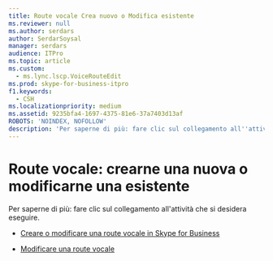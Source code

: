 ```yaml
---
title: Route vocale Crea nuovo o Modifica esistente
ms.reviewer: null
ms.author: serdars
author: SerdarSoysal
manager: serdars
audience: ITPro
ms.topic: article
ms.custom:
  - ms.lync.lscp.VoiceRouteEdit
ms.prod: skype-for-business-itpro
f1.keywords:
  - CSH
ms.localizationpriority: medium
ms.assetid: 9235bfa4-1697-4375-81e6-37a7403d13af
ROBOTS: 'NOINDEX, NOFOLLOW'
description: 'Per saperne di più: fare clic sul collegamento all''attività che si desidera eseguire.'
---
```


# <a name="voice-route-create-new-or-edit-existing"></a>Route vocale: crearne una nuova o modificarne una esistente

Per saperne di più: fare clic sul collegamento all'attività che si desidera eseguire.

- [Creare o modificare una route vocale in Skype for Business](../../../deploy/deploy-enterprise-voice/create-or-modify-a-voice-route.md)

- [Modificare una route vocale](/previous-versions/office/lync-server-2013/lync-server-2013-modify-a-voice-route)